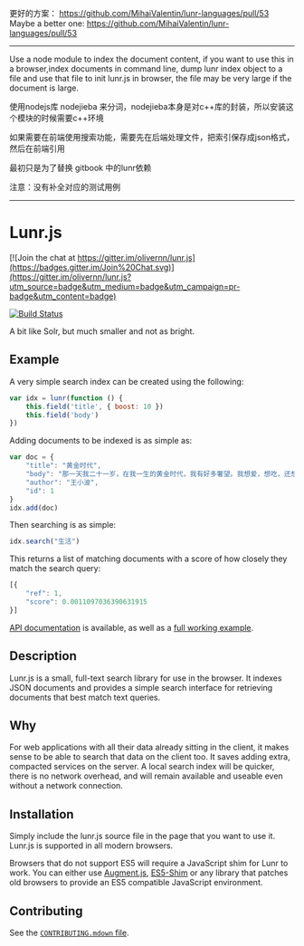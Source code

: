更好的方案： https://github.com/MihaiValentin/lunr-languages/pull/53
Maybe a better one:  https://github.com/MihaiValentin/lunr-languages/pull/53

--------------

Use a node module to index the document content, if you want to use this in a browser,index documents in command line, dump lunr index object to a file and use that file to init lunr.js in browser, the file may be very large if the document is large.

使用nodejs库 nodejieba 来分词，nodejieba本身是对c++库的封装，所以安装这个模块的时候需要c++环境

如果需要在前端使用搜索功能，需要先在后端处理文件，把索引保存成json格式，然后在前端引用

最初只是为了替换 gitbook 中的lunr依赖

注意：没有补全对应的测试用例

------
# Lunr.js

[![Join the chat at https://gitter.im/olivernn/lunr.js](https://badges.gitter.im/Join%20Chat.svg)](https://gitter.im/olivernn/lunr.js?utm_source=badge&utm_medium=badge&utm_campaign=pr-badge&utm_content=badge)

[![Build Status](https://travis-ci.org/olivernn/lunr.js.png?branch=master)](https://travis-ci.org/olivernn/lunr.js)

A bit like Solr, but much smaller and not as bright.

## Example

A very simple search index can be created using the following:

```javascript
var idx = lunr(function () {
    this.field('title', { boost: 10 })
    this.field('body')
})
```

Adding documents to be indexed is as simple as:

```javascript
var doc = {
    "title": "黄金时代",
    "body": "那一天我二十一岁，在我一生的黄金时代，我有好多奢望。我想爱，想吃，还想在一瞬间变成天上半明半暗的云。后来我才知道，生活就是个缓慢受锤的过程，人一天天老下去，奢望也一天天消失，最后变得像挨了锤的牛一样。可是我过二十一岁生日时没有预见到这一点。我觉得自己会永远生猛下去，什么也锤不了我。",
    "author": "王小波",
    "id": 1
}
idx.add(doc)
```

Then searching is as simple:

```javascript
idx.search("生活")
```

This returns a list of matching documents with a score of how closely they match the search query:

```javascript
[{
    "ref": 1,
    "score": 0.0011097036390631915
}]
```

[API documentation](http://lunrjs.com/docs) is available, as well as a [full working example](http://lunrjs.com/example/).

## Description

Lunr.js is a small, full-text search library for use in the browser.  It indexes JSON documents and provides a simple search interface for retrieving documents that best match text queries.

## Why

For web applications with all their data already sitting in the client, it makes sense to be able to search that data on the client too.  It saves adding extra, compacted services on the server.  A local search index will be quicker, there is no network overhead, and will remain available and useable even without a network connection.

## Installation

Simply include the lunr.js source file in the page that you want to use it.  Lunr.js is supported in all modern browsers.

Browsers that do not support ES5 will require a JavaScript shim for Lunr to work. You can either use [Augment.js](https://github.com/olivernn/augment.js), [ES5-Shim](https://github.com/kriskowal/es5-shim) or any library that patches old browsers to provide an ES5 compatible JavaScript environment.

## Contributing

See the [`CONTRIBUTING.mdown` file](CONTRIBUTING.mdown).
